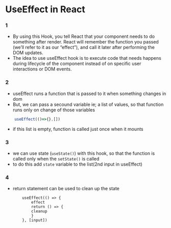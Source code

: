 # UseEffect in React


### 1
* By using this Hook, you tell React that your component needs to do something after render. React will remember the function you passed (we’ll refer to it as our “effect”), and call it later after performing the DOM updates.
* The idea to use useEffect hook is to execute code that needs happens during lifecycle of the component instead of on specific user interactions or DOM events.

### 2
* useEffect runs a function that is passed to it when something changes in dom
* But, we can pass a secound variable ie; a list of values, so that function runs only on change of those variables
```js
    useEffect(()=>{},[])
```
* if this list is empty, function is called just once when it mounts

### 3
* we can use state (```useState()```) with this hook, so that the function is called only when the ```setState()``` is called
* to do this add ```state``` variable to the list(2nd input in useEffect)

### 4
* return statement can be used to clean up the state
    ```
        useEffect(() => {
            effect
            return () => {
            cleanup
            }
        }, [input])
    ```

